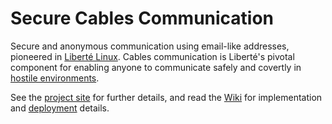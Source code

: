 # Secure Cables Communication

Secure and anonymous communication using email-like addresses, pioneered in [Liberté Linux](http://dee.su/liberte).
Cables communication is Liberté's pivotal component for enabling anyone to communicate safely and covertly in [hostile environments](http://dee.su/liberte-motivation).

See the [project site](http://dee.su/cables) for further details, and read the [Wiki](https://github.com/mkdesu/cables/wiki) for implementation and [deployment](https://github.com/mkdesu/cables/wiki/deployment) details.
